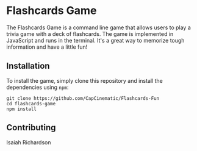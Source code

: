 # Flashcards Game

The Flashcards Game is a command line game that allows users to play a trivia game with a deck of flashcards. The game is implemented in JavaScript and runs in the terminal. It's a great way to memorize tough information and have a little fun!

## Installation

To install the game, simply clone this repository and install the dependencies using `npm`:

```
git clone https://github.com/CapCinematic/Flashcards-Fun
cd flashcards-game
npm install

```
## Contributing

Isaiah Richardson

